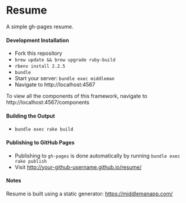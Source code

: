 # Resume

A simple gh-pages resume.

#### Development Installation

- Fork this repository
- `brew update && brew upgrade ruby-build`
- `rbenv install 2.2.5`
- `bundle`
- Start your server: `bundle exec middleman`
- Navigate to http://localhost:4567

To view all the components of this framework, navigate to http://localhost:4567/components

#### Building the Output

- `bundle exec rake build`

#### Publishing to GitHub Pages

- Publishing to `gh-pages` is done automatically by running `bundle exec rake publish`
- Visit http://your-github-username.github.io/resume/

#### Notes

Resume is built using a static generator: https://middlemanapp.com/
